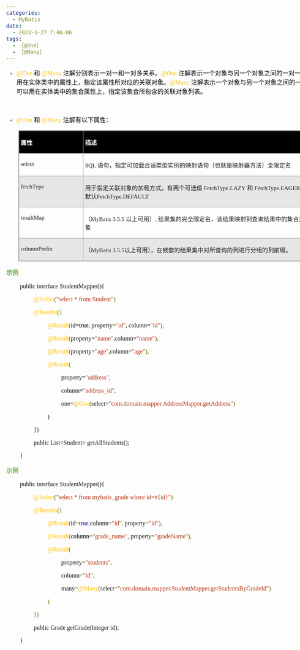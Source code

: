 ```yaml
---
categories:
  - MyBatis
date:
  - 2023-3-27 7:46:06
tags:
  - ［@One］
  - ［@Many］
---
```


<body lang=zh-CN style='font-family:"Microsoft YaHei UI";font-size:12.0pt'>
<!--StartFragment-->

<div style='direction:ltr;border-width:100%'>

<div style='direction:ltr;margin-top:0in;margin-left:0in;width:9.1326in'>

<div style='direction:ltr;margin-top:0in;margin-left:0in;width:9.1326in'>

<ul type=disc style='direction:ltr;unicode-bidi:embed;margin-top:0in;
 margin-bottom:0in'>
 <li style='margin-top:0;margin-bottom:0;vertical-align:middle;color:#ED7D31'><span
     style='font-family:"Comic Sans MS";font-size:12.0pt;color:#FFC000'
     lang=zh-CN>@</span><span style='font-family:"Comic Sans MS";font-size:
     12.0pt;color:#FFC000' lang=en-US>One </span><span style='font-family:"Microsoft YaHei UI";
     font-size:12.0pt;color:black' lang=zh-CN>和</span><span style='font-family:
     "Comic Sans MS";font-size:12.0pt;color:#ED7D31' lang=en-US> </span><span
     style='font-family:"Comic Sans MS";font-size:12.0pt;color:#FFC000'
     lang=zh-CN>@</span><span style='font-family:"Comic Sans MS";font-size:
     12.0pt;color:#FFC000' lang=en-US>Many </span><span style='font-family:
     "Microsoft YaHei UI";font-size:12.0pt;color:black' lang=zh-CN>注解分别表示一对一和一对多关系。</span><span
     style='font-family:"Comic Sans MS";font-size:12.0pt;color:#FFC000'
     lang=zh-CN>@One</span><span style='font-family:"Comic Sans MS";font-size:
     12.0pt;color:black' lang=en-US> </span><span style='font-family:"Microsoft YaHei UI";
     font-size:12.0pt;color:black' lang=zh-CN>注解表示一个对象与另一个对象之间的一对一关系。它可以用在实体类中的属性上，指定该属性所对应的关联对象。</span><span
     style='font-family:"Comic Sans MS";font-size:12.0pt;color:#FFC000'
     lang=zh-CN>@Many</span><span style='font-family:"Comic Sans MS";
     font-size:12.0pt;color:black' lang=en-US> </span><span style='font-family:
     "Microsoft YaHei UI";font-size:12.0pt;color:black' lang=zh-CN>注解表示一个对象与另一个对象之间的一对多关系。它可以用在实体类中的集合属性上，指定该集合所包含的关联对象列表。</span></li>
</ul>

<p style='font-family:"Comic Sans MS";font-size:12.0pt;color:#ED7D31'>&nbsp;</p>

<ul type=disc style='direction:ltr;unicode-bidi:embed;margin-top:0in;
 margin-bottom:0in'>
 <li style='margin-top:0;margin-bottom:0;vertical-align:middle;color:#ED7D31'><span
     style='font-family:"Comic Sans MS";font-size:12.0pt;color:#FFC000'
     lang=zh-CN>@</span><span style='font-family:"Comic Sans MS";font-size:
     12.0pt;color:#FFC000' lang=en-US>One </span><span style='font-family:"Microsoft YaHei UI";
     font-size:12.0pt;color:black' lang=zh-CN>和</span><span style='font-family:
     "Comic Sans MS";font-size:12.0pt;color:#ED7D31' lang=en-US> </span><span
     style='font-family:"Comic Sans MS";font-size:12.0pt;color:#FFC000'
     lang=zh-CN>@</span><span style='font-family:"Comic Sans MS";font-size:
     12.0pt;color:#FFC000' lang=en-US>Many </span><span style='font-family:
     "Microsoft YaHei UI";font-size:12.0pt;color:black' lang=zh-CN>注解有以下属性：</span></li>
</ul>

<div style='direction:ltr'>

<table border=1 cellpadding=0 cellspacing=0 valign=top style='direction:ltr;
 border-collapse:collapse;border-style:solid;border-color:#A3A3A3;border-width:
 1pt;margin-left:.3333in' title="" summary="">
 <tr>
  <td style='border-style:solid;border-color:#A3A3A3;border-width:1pt;
  background-color:black;vertical-align:top;width:1.659in;padding:2.0pt 3.0pt 2.0pt 3.0pt'>
  <p style='font-family:"Microsoft YaHei UI";font-size:11.5pt;
  color:white'><span style='font-weight:bold'>属性</span></p>
  </td>
  <td style='border-style:solid;border-color:#A3A3A3;border-width:1pt;
  background-color:black;vertical-align:top;width:6.0493in;padding:2.0pt 3.0pt 2.0pt 3.0pt'>
  <p style='font-family:"Microsoft YaHei UI";font-size:11.5pt;
  color:white'><span style='font-weight:bold'>描述</span></p>
  </td>
 </tr>
 <tr>
  <td style='border-style:solid;border-color:#A3A3A3;border-width:1pt;
  vertical-align:top;width:1.659in;padding:2.0pt 3.0pt 2.0pt 3.0pt'>
  <p style='font-family:"Comic Sans MS";font-size:11.5pt'>select</p>
  </td>
  <td style='border-style:solid;border-color:#A3A3A3;border-width:1pt;
  vertical-align:top;width:6.0493in;padding:2.0pt 3.0pt 2.0pt 3.0pt'>
  <p style='font-size:11.5pt'><span style='font-family:"Comic Sans MS"'
  lang=en-US>SQL </span><span style='font-family:"Microsoft YaHei UI"'
  lang=zh-CN>语句，指定可加载合适类型实例的映射语句（也就是映射器方法）全限定名</span></p>
  </td>
 </tr>
 <tr>
  <td style='border-style:solid;border-color:#A3A3A3;border-width:1pt;
  background-color:#E7E6E6;vertical-align:top;width:1.659in;padding:2.0pt 3.0pt 2.0pt 3.0pt'>
  <p style='font-family:"Comic Sans MS";font-size:11.5pt'>fetchType</p>
  </td>
  <td style='border-style:solid;border-color:#A3A3A3;border-width:1pt;
  background-color:#E7E6E6;vertical-align:top;width:6.0493in;padding:2.0pt 3.0pt 2.0pt 3.0pt'>
  <p style='font-size:11.5pt'><span style='font-family:"Microsoft YaHei UI"'
  lang=zh-CN>用于指定关联对象的加载方式。有两个可选值</span><span style='font-family:"Comic Sans MS"'
  lang=en-US> </span><span style='font-family:"Comic Sans MS"' lang=zh-CN>FetchType.LAZY</span><span
  style='font-family:"Comic Sans MS"' lang=en-US> </span><span
  style='font-family:"Microsoft YaHei UI"' lang=zh-CN>和</span><span
  style='font-family:"Comic Sans MS"' lang=en-US> </span><span
  style='font-family:"Comic Sans MS"' lang=zh-CN>FetchType.EAGER</span><span
  style='font-family:"Microsoft YaHei UI"' lang=zh-CN>。默认</span><span
  style='font-family:"Comic Sans MS"' lang=zh-CN>FetchType.DEFAULT</span></p>
  </td>
 </tr>
 <tr>
  <td style='border-style:solid;border-color:#A3A3A3;border-width:1pt;
  vertical-align:top;width:1.659in;padding:2.0pt 3.0pt 2.0pt 3.0pt'>
  <p style='font-family:"Comic Sans MS";font-size:11.5pt'>resultMap</p>
  </td>
  <td style='border-style:solid;border-color:#A3A3A3;border-width:1pt;
  vertical-align:top;width:6.1187in;padding:2.0pt 3.0pt 2.0pt 3.0pt'>
  <p style='font-size:11.5pt'><span style='font-family:"Microsoft YaHei UI"'
  lang=zh-CN>（</span><span style='font-family:"Comic Sans MS"' lang=en-US>MyBatis
  </span><span style='font-family:"Comic Sans MS"' lang=zh-CN>3.5.5</span><span
  style='font-family:"Comic Sans MS"' lang=en-US> </span><span
  style='font-family:"Microsoft YaHei UI"' lang=zh-CN>以上可用）</span><span
  style='font-family:"Comic Sans MS"' lang=zh-CN>, </span><span
  style='font-family:"Microsoft YaHei UI"' lang=zh-CN>结果集的完全限定名，该结果映射到查询结果中的集合对象</span></p>
  </td>
 </tr>
 <tr>
  <td style='border-style:solid;border-color:#A3A3A3;border-width:1pt;
  background-color:#E7E6E6;vertical-align:top;width:1.659in;padding:2.0pt 3.0pt 2.0pt 3.0pt'>
  <p style='font-family:"Comic Sans MS";font-size:11.5pt'>columnPrefix</p>
  </td>
  <td style='border-style:solid;border-color:#A3A3A3;border-width:1pt;
  background-color:#E7E6E6;vertical-align:top;width:6.0493in;padding:2.0pt 3.0pt 2.0pt 3.0pt'>
  <p style='font-size:11.5pt'><span style='font-family:"Microsoft YaHei UI"'
  lang=zh-CN>（</span><span style='font-family:"Comic Sans MS"' lang=en-US>MyBatis
  </span><span style='font-family:"Comic Sans MS"' lang=zh-CN>3.5.5</span><span
  style='font-family:"Microsoft YaHei UI"' lang=zh-CN>以上可用），在嵌套的结果集中对所查询的列进行分组的列前缀。
  </span></p>
  </td>
 </tr>
</table>

</div>

<p style='font-family:"Microsoft YaHei UI";font-size:12.0pt;
color:#70AD47'><span style='font-weight:bold'>示例</span></p>

<p style='margin-left:.375in;font-family:"Comic Sans MS";font-size:
12.0pt'><span lang=zh-CN>public</span><span lang=en-US> </span><span
lang=zh-CN>interface </span><span lang=en-US>Student</span><span lang=zh-CN>Mapper(</span><span
lang=en-US>){</span></p>

<p style='margin-left:.75in;font-family:"Comic Sans MS";font-size:
12.0pt'><span style='color:#FFC000'>@Select</span><span style='color:#666600'>(</span><span
style='color:#B43512'>&quot;select * from Student&quot;</span><span
style='color:#666600'>)</span></p>

<p style='margin-left:.75in;font-family:"Comic Sans MS";font-size:
12.0pt'><span style='color:#FFC000'>@Results</span><span style='color:#666600'>({</span></p>

<p style='margin-left:1.125in;font-family:"Comic Sans MS";
font-size:12.0pt'><span style='color:#FFC000' lang=zh-CN>@Result</span><span
style='color:#666600' lang=zh-CN>(</span><span style='color:black' lang=zh-CN>id=true,</span><span
lang=en-US> </span><span lang=zh-CN>property</span><span style='color:#666600'
lang=zh-CN>=</span><span style='color:#B43512' lang=zh-CN>&quot;id&quot;</span><span
lang=zh-CN>,</span><span lang=en-US> </span><span lang=zh-CN>column=</span><span
style='color:#B43512' lang=zh-CN>&quot;id&quot;</span><span style='color:#666600'
lang=zh-CN>),</span></p>

<p style='margin-left:1.125in;font-family:"Comic Sans MS";
font-size:12.0pt'><span style='color:#FFC000'>@Result</span><span
style='color:#666600'>(</span>property=<span style='color:#B43512'>&quot;name&quot;</span>,column=<span
style='color:#B43512'>&quot;name&quot;</span><span style='color:#666600'>),</span></p>

<p style='margin-left:1.125in;font-family:"Comic Sans MS";
font-size:12.0pt'><span style='color:#FFC000'>@Result</span><span
style='color:#666600'>(</span>property=<span style='color:#B43512'>&quot;age&quot;</span>,column=<span
style='color:#B43512'>&quot;age&quot;</span><span style='color:#666600'>),</span></p>

<p style='margin-left:1.125in;font-family:"Comic Sans MS";
font-size:12.0pt'><span style='color:#FFC000'>@Result</span><span
style='color:#666600'>(</span></p>

<p style='margin-left:1.5in;font-family:"Comic Sans MS";font-size:
12.0pt'>property=<span style='color:#B43512'>&quot;address&quot;</span><span
style='color:#666600'>,</span></p>

<p style='margin-left:1.5in;font-family:"Comic Sans MS";font-size:
12.0pt'>column=<span style='color:#B43512'>&quot;address_id&quot;</span><span
style='color:#666600'>,</span></p>

<p style='margin-left:1.5in;font-family:"Comic Sans MS";font-size:
12.0pt'><span lang=zh-CN>one=</span><span style='color:#FFC000' lang=zh-CN>@One</span><span
style='color:#666600' lang=zh-CN>(</span><span lang=zh-CN>select=</span><span
style='color:#B43512' lang=zh-CN>&quot;com.</span><span style='color:#B43512'
lang=en-US>domain</span><span style='color:#B43512' lang=zh-CN>.mapper.AddressMapper.getAddress&quot;</span><span
style='color:#666600' lang=zh-CN>)</span></p>

<p style='margin-left:1.125in;font-family:"Comic Sans MS";
font-size:12.0pt'>)<span style='mso-spacerun:yes'>  </span></p>

<p style='margin-left:.75in;font-family:"Comic Sans MS";font-size:
12.0pt'>})<span style='mso-spacerun:yes'>  </span></p>

<p style='margin-left:.75in;font-family:"Comic Sans MS";font-size:
12.0pt'>public List&lt;Student&gt; getAllStudents();</p>

<p style='margin-left:.375in;font-family:"Comic Sans MS";font-size:
12.0pt'>}</p>

<p style='font-family:"Microsoft YaHei UI";font-size:12.0pt;
color:#70AD47'><span style='font-weight:bold'>示例</span></p>

<p style='margin-left:.375in;font-family:"Comic Sans MS";font-size:
12.0pt'><span lang=zh-CN>public</span><span lang=en-US> </span><span
lang=zh-CN>interface </span><span lang=en-US>Student</span><span lang=zh-CN>Mapper(</span><span
lang=en-US>){</span></p>

<p style='margin-left:.75in;font-family:"Comic Sans MS";font-size:
12.0pt'><span style='color:#FFC000'>@Select</span><span style='color:#666600'>(</span><span
style='color:#B43512'>&quot;select * from mybatis_grade where id=#{id}&quot;</span><span
style='color:#666600'>)</span><span style='color:black'><span
style='mso-spacerun:yes'>  </span></span></p>

<p style='margin-left:.75in;font-family:"Comic Sans MS";font-size:
12.0pt'><span style='color:#FFC000'>@Results</span><span style='color:#666600'>({</span></p>

<p style='margin-left:1.125in;font-family:"Comic Sans MS";
font-size:12.0pt'><span style='color:#FFC000' lang=zh-CN>@Result</span><span
style='color:#666600' lang=zh-CN>(</span><span style='color:black' lang=zh-CN>id</span><span
style='color:#666600' lang=zh-CN>=</span><span style='color:#000088'
lang=zh-CN>true</span><span style='color:#666600' lang=zh-CN>,</span><span
style='color:black' lang=zh-CN>column</span><span style='color:#666600'
lang=zh-CN>=</span><span style='color:#B43512' lang=zh-CN>&quot;id&quot;</span><span
style='color:#666600' lang=zh-CN>,</span><span style='color:#666600'
lang=en-US> </span><span lang=zh-CN>property</span><span style='color:#666600'
lang=zh-CN>=</span><span style='color:#B43512' lang=zh-CN>&quot;id&quot;</span><span
style='color:#666600' lang=zh-CN>),</span><span style='color:black' lang=zh-CN><span
style='mso-spacerun:yes'>  </span></span></p>

<p style='margin-left:1.125in;font-family:"Comic Sans MS";
font-size:12.0pt'><span style='color:#FFC000' lang=zh-CN>@Result</span><span
style='color:#666600' lang=zh-CN>(</span><span style='color:black' lang=zh-CN>column</span><span
style='color:#666600' lang=zh-CN>=</span><span style='color:#B43512'
lang=zh-CN>&quot;grade_name&quot;</span><span lang=zh-CN>,</span><span
lang=en-US> </span><span lang=zh-CN>property</span><span style='color:#666600'
lang=zh-CN>=</span><span style='color:#B43512' lang=zh-CN>&quot;gradeName&quot;</span><span
style='color:#666600' lang=zh-CN>),</span><span style='color:black' lang=zh-CN><span
style='mso-spacerun:yes'>  </span></span></p>

<p style='margin-left:1.125in;font-family:"Comic Sans MS";
font-size:12.0pt'><span style='color:#FFC000'>@Result</span><span
style='color:#666600'>(</span></p>

<p style='margin-left:1.5in;font-family:"Comic Sans MS";font-size:
12.0pt'>property<span style='color:#666600'>=</span><span style='color:#B43512'>&quot;students&quot;</span><span
style='color:#666600'>,</span></p>

<p style='margin-left:1.5in;font-family:"Comic Sans MS";font-size:
12.0pt'>column<span style='color:#666600'>=</span><span style='color:#B43512'>&quot;id&quot;</span><span
style='color:#666600'>,</span></p>

<p style='margin-left:1.5in;font-family:"Comic Sans MS";font-size:
12.0pt'><span lang=zh-CN>many</span><span style='color:#666600' lang=zh-CN>=</span><span
style='color:#FFC000' lang=zh-CN>@Many</span><span style='color:#666600'
lang=zh-CN>(</span><span lang=zh-CN>select</span><span style='color:#666600'
lang=zh-CN>=</span><span style='color:#B43512' lang=zh-CN>&quot;com.</span><span
style='color:#B43512' lang=en-US>domain</span><span style='color:#B43512'
lang=zh-CN>.mapper.StudentMapper.getStudentsByGradeId&quot;</span><span
style='color:#666600' lang=zh-CN>)</span></p>

<p style='margin-left:1.125in;font-family:"Comic Sans MS";
font-size:12.0pt'><span style='color:#666600'>)</span><span style='color:black'><span
style='mso-spacerun:yes'>  </span></span></p>

<p style='margin-left:.75in;font-family:"Comic Sans MS";font-size:
12.0pt'><span style='color:#666600'>})</span><span style='color:black'><span
style='mso-spacerun:yes'>  </span></span></p>

<p style='margin-left:.75in;font-family:"Comic Sans MS";font-size:
12.0pt'><span lang=zh-CN>public Grade getGrade(</span><span lang=en-US>Integer</span><span
lang=zh-CN> id);</span></p>

<p style='margin-left:.375in;font-family:"Comic Sans MS";font-size:
12.0pt'>}</p>

</div>

</div>

</div>

<!--EndFragment-->
</body>
